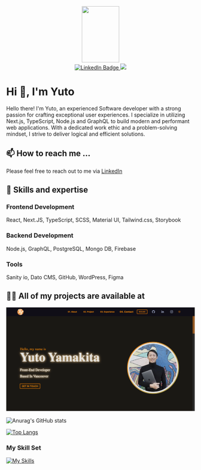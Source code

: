 <div id="header" align="center">
  <img height="150px" width="100px" src="https://media.giphy.com/media/IeRdg7gLkfK1ly2mFU/giphy.gif">
  <div id="badges">
  <a href="https://www.linkedin.com/in/yutoyama/">
    <img src="https://img.shields.io/badge/LinkedIn-blue?style=for-the-badge&logo=linkedin&logoColor=white" alt="LinkedIn Badge"/>
  </a>
  <a href="https://my-portfolio-ayut0.vercel.app/">
   <img src="https://img.shields.io/badge/Website-4FC08D?style=for-the-badge&logo=githubpages&logoColor=white">
  </a>
</div>
</div>

<h1>Hi 👋, I'm Yuto</h1>
 Hello there! I'm Yuto, an experienced Software developer with a strong passion for crafting exceptional user experiences. I specialize in utilizing Next.js, TypeScript, Node.js and GraphQL to build modern and performant web applications. With a dedicated work ethic and a problem-solving mindset, I strive to deliver logical and efficient solutions.
  
## 📫 How to reach me ...

Please feel free to reach out to me via
[LinkedIn](https://www.linkedin.com/in/yutoyama)
 
## 🌱 Skills and expertise

### Frontend Development
  React, Next.JS, TypeScript, SCSS, Material UI, Tailwind.css, Storybook
  
### Backend Development
  Node.js, GraphQL, PostgreSQL, Mongo DB, Firebase

### Tools
  Sanity io, Dato CMS, GitHub, WordPress, Figma
  
## 👨‍💻 All of my projects are available at

[![Portfolio](portfolio.png)](https://my-portfolio-two-self-48.vercel.app/)


![Anurag's GitHub stats](https://github-readme-stats.vercel.app/api?username=Ayut0&show_icons=true&theme=merko)

[![Top Langs](https://github-readme-stats.vercel.app/api/top-langs/?username=Ayut0&layout=compact)](https://github.com/anuraghazra/github-readme-stats)

<h3 align="left">My Skill Set</h3>


[![My Skills](https://skills.thijs.gg/icons?i=nextjs,react,ts,js,html,css,sass,tailwind,materialui,nodejs,express,firebase,mongodb,postgres,figma,wordpress)](https://skills.thijs.gg)

<!---
Ayut0/Ayut0 is a ✨ special ✨ repository because its `README.md` (this file) appears on your GitHub profile.
You can click the Preview link to take a look at your changes.
--->
